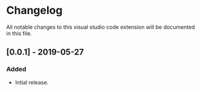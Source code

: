 # Changelog
All notable changes to this visual studio code extension will be documented in this file.

## [0.0.1] - 2019-05-27
### Added
- Intial release.
